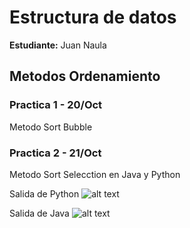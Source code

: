 
# Estructura de datos

**Estudiante:** Juan Naula

## Metodos Ordenamiento

### Practica 1 - 20/Oct
Metodo Sort Bubble

### Practica 2 - 21/Oct
Metodo Sort Selecction en Java y Python

Salida de Python
![alt text](../assets/SortSelectionPy.png)

Salida de Java
![alt text](../assets/SortSelectionJava.png)
